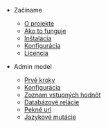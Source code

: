 - Začíname
    - [O projekte](README.md)
    - [Ako to funguje](how-it-works.md)
    - [Inštalácia](install.md)
    - [Konfigurácia](config.md)
    - [Licencia](license.md)

- Admin model
    - [Prvé kroky](model.md)
    - [Konfigurácia](model-parameters.md)
    - [Zoznam vstupných hodnôt](model-fields.md)
    - [Databázové relácie](model-relations.md)
    - [Pekné url](model-sluggable.md)
    - [Jazykové mutácie](languages.md)